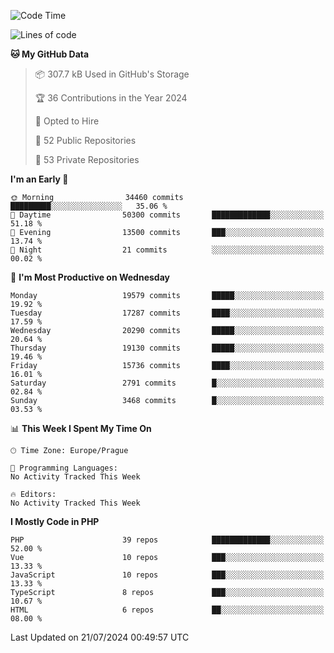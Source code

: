 <!--START_SECTION:waka-->
![Code Time](http://img.shields.io/badge/Code%20Time-1%2C583%20hrs%2058%20mins-blue)

![Lines of code](https://img.shields.io/badge/From%20Hello%20World%20I%27ve%20Written-31.0%20million%20lines%20of%20code-blue)

**🐱 My GitHub Data** 

> 📦 307.7 kB Used in GitHub's Storage 
 > 
> 🏆 36 Contributions in the Year 2024
 > 
> 💼 Opted to Hire
 > 
> 📜 52 Public Repositories 
 > 
> 🔑 53 Private Repositories 
 > 
**I'm an Early 🐤** 

```text
🌞 Morning                34460 commits       █████████░░░░░░░░░░░░░░░░   35.06 % 
🌆 Daytime                50300 commits       █████████████░░░░░░░░░░░░   51.18 % 
🌃 Evening                13500 commits       ███░░░░░░░░░░░░░░░░░░░░░░   13.74 % 
🌙 Night                  21 commits          ░░░░░░░░░░░░░░░░░░░░░░░░░   00.02 % 
```
📅 **I'm Most Productive on Wednesday** 

```text
Monday                   19579 commits       █████░░░░░░░░░░░░░░░░░░░░   19.92 % 
Tuesday                  17287 commits       ████░░░░░░░░░░░░░░░░░░░░░   17.59 % 
Wednesday                20290 commits       █████░░░░░░░░░░░░░░░░░░░░   20.64 % 
Thursday                 19130 commits       █████░░░░░░░░░░░░░░░░░░░░   19.46 % 
Friday                   15736 commits       ████░░░░░░░░░░░░░░░░░░░░░   16.01 % 
Saturday                 2791 commits        █░░░░░░░░░░░░░░░░░░░░░░░░   02.84 % 
Sunday                   3468 commits        █░░░░░░░░░░░░░░░░░░░░░░░░   03.53 % 
```


📊 **This Week I Spent My Time On** 

```text
🕑︎ Time Zone: Europe/Prague

💬 Programming Languages: 
No Activity Tracked This Week

🔥 Editors: 
No Activity Tracked This Week
```

**I Mostly Code in PHP** 

```text
PHP                      39 repos            █████████████░░░░░░░░░░░░   52.00 % 
Vue                      10 repos            ███░░░░░░░░░░░░░░░░░░░░░░   13.33 % 
JavaScript               10 repos            ███░░░░░░░░░░░░░░░░░░░░░░   13.33 % 
TypeScript               8 repos             ███░░░░░░░░░░░░░░░░░░░░░░   10.67 % 
HTML                     6 repos             ██░░░░░░░░░░░░░░░░░░░░░░░   08.00 % 
```




 Last Updated on 21/07/2024 00:49:57 UTC
<!--END_SECTION:waka-->
<!--
**AlexKratky/AlexKratky** is a ✨ _special_ ✨ repository because its `README.md` (this file) appears on your GitHub profile.

Here are some ideas to get you started:

- 🔭 I’m currently working on ...
- 🌱 I’m currently learning ...
- 👯 I’m looking to collaborate on ...
- 🤔 I’m looking for help with ...
- 💬 Ask me about ...
- 📫 How to reach me: ...
- 😄 Pronouns: ...
- ⚡ Fun fact: ...
-->

